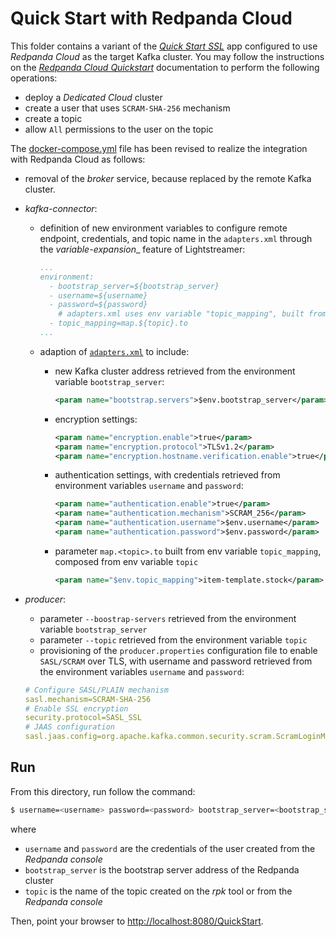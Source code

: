 # Quick Start with Redpanda Cloud

This folder contains a variant of the [_Quick Start SSL_](../quickstart-ssl/README.md#quick-start-ssl) app configured to use _Redpanda Cloud_ as the target Kafka cluster. You may follow the instructions on the [_Redpanda Cloud Quickstart_](https://docs.redpanda.com/current/get-started/quick-start-cloud/) documentation to perform the following operations:

- deploy a _Dedicated Cloud_ cluster
- create a user that uses `SCRAM-SHA-256` mechanism
- create a topic
- allow `All` permissions to the user on the topic

The [docker-compose.yml](docker-compose.yml) file has been revised to realize the integration with Redpanda Cloud as follows:

- removal of the _broker_ service, because replaced by the remote Kafka cluster.
- _kafka-connector_:
  - definition of new environment variables to configure remote endpoint, credentials, and topic name in the `adapters.xml` through the _variable-expansion__ feature of Lightstreamer:
    ```yaml
    ...
    environment:
      - bootstrap_server=${bootstrap_server}
      - username=${username}
      - password=${password}
        # adapters.xml uses env variable "topic_mapping", built from env variable "topic"
      - topic_mapping=map.${topic}.to
    ...
    ```
  - adaption of [`adapters.xml`](./adapters.xml) to include:
    - new Kafka cluster address retrieved from the environment variable `bootstrap_server`:
      ```xml
      <param name="bootstrap.servers">$env.bootstrap_server</param>
      ```

    - encryption settings:
      ```xml
      <param name="encryption.enable">true</param>
      <param name="encryption.protocol">TLSv1.2</param>
      <param name="encryption.hostname.verification.enable">true</param>
      ```

    - authentication settings, with credentials retrieved from environment variables `username` and `password`:
      ```xml
      <param name="authentication.enable">true</param>
      <param name="authentication.mechanism">SCRAM_256</param>
      <param name="authentication.username">$env.username</param>
      <param name="authentication.password">$env.password</param>
      ```
    - parameter `map.<topic>.to` built from env variable `topic_mapping`, composed from env variable `topic`
      ```xml
      <param name="$env.topic_mapping">item-template.stock</param>
      ```

- _producer_:
   - parameter `--boostrap-servers` retrieved from the environment variable `bootstrap_server`
   - parameter `--topic` retrieved from the environment variable `topic`
   - provisioning of the `producer.properties` configuration file to enable `SASL/SCRAM` over TLS, with username and password retrieved from the environment variables `username` and `password`:
    
   ```yaml
   # Configure SASL/PLAIN mechanism
   sasl.mechanism=SCRAM-SHA-256
   # Enable SSL encryption
   security.protocol=SASL_SSL
   # JAAS configuration
   sasl.jaas.config=org.apache.kafka.common.security.scram.ScramLoginModule required username="${username}" password="${password}";
   ```  

## Run

From this directory, run follow the command:

```sh
$ username=<username> password=<password> bootstrap_server=<bootstrap_server> topic=<topic> ./start.sh 
```

where 
- `username` and `password` are the credentials of the user created from the _Redpanda console_
- `bootstrap_server` is the bootstrap server address of the Redpanda cluster
- `topic` is the name of the topic created on the _rpk_ tool or from the _Redpanda console_

Then, point your browser to [http://localhost:8080/QuickStart](http://localhost:8080/QuickStart).

